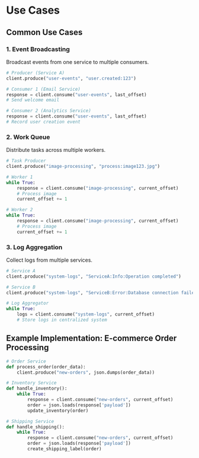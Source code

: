 # Use Cases

## Common Use Cases

### 1. Event Broadcasting

Broadcast events from one service to multiple consumers.

```python
# Producer (Service A)
client.produce("user-events", "user.created:123")

# Consumer 1 (Email Service)
response = client.consume("user-events", last_offset)
# Send welcome email

# Consumer 2 (Analytics Service)
response = client.consume("user-events", last_offset)
# Record user creation event
```

### 2. Work Queue

Distribute tasks across multiple workers.

```python
# Task Producer
client.produce("image-processing", "process:image123.jpg")

# Worker 1
while True:
    response = client.consume("image-processing", current_offset)
    # Process image
    current_offset += 1

# Worker 2
while True:
    response = client.consume("image-processing", current_offset)
    # Process image
    current_offset += 1
```

### 3. Log Aggregation

Collect logs from multiple services.

```python
# Service A
client.produce("system-logs", "ServiceA:Info:Operation completed")

# Service B
client.produce("system-logs", "ServiceB:Error:Database connection failed")

# Log Aggregator
while True:
    logs = client.consume("system-logs", current_offset)
    # Store logs in centralized system
```

## Example Implementation: E-commerce Order Processing

```python
# Order Service
def process_order(order_data):
    client.produce("new-orders", json.dumps(order_data))

# Inventory Service
def handle_inventory():
    while True:
        response = client.consume("new-orders", current_offset)
        order = json.loads(response['payload'])
        update_inventory(order)

# Shipping Service
def handle_shipping():
    while True:
        response = client.consume("new-orders", current_offset)
        order = json.loads(response['payload'])
        create_shipping_label(order)
```
